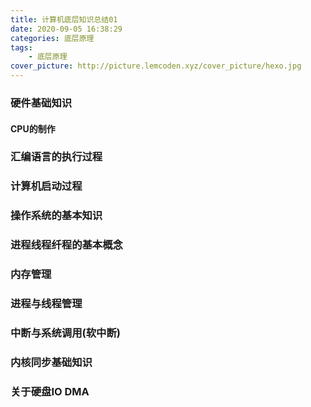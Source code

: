 ```yaml
---
title: 计算机底层知识总结01
date: 2020-09-05 16:38:29
categories: 底层原理
tags:
    - 底层原理
cover_picture: http://picture.lemcoden.xyz/cover_picture/hexo.jpg
---
```


### 硬件基础知识

#### CPU的制作



### 汇编语言的执行过程

### 计算机启动过程

### 操作系统的基本知识

### 进程线程纤程的基本概念

### 内存管理

### 进程与线程管理

### 中断与系统调用(软中断)

### 内核同步基础知识

### 关于硬盘IO DMA

